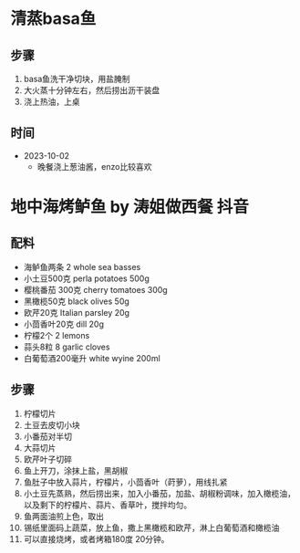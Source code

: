 # 清蒸basa鱼

## 步骤
1. basa鱼洗干净切块，用盐腌制
2. 大火蒸十分钟左右，然后捞出沥干装盘
3. 浇上热油，上桌

## 时间
- 2023-10-02
  - 晚餐浇上葱油酱，enzo比较喜欢 


# 地中海烤鲈鱼 by 涛姐做西餐 抖音

## 配料
- 海鲈鱼两条 2 whole sea basses 
- 小土豆500克 perla potatoes 500g 
- 樱桃番茄 300克 cherry tomatoes 300g 
- 黑橄榄50克 black olives 50g 
- 欧芹20克 Italian parsley 20g 
- 小茴香叶20克 dill 20g 
- 柠檬2个 2 lemons 
- 蒜头8粒 8 garlic cloves 
- 白葡萄酒200毫升 white wyine 200ml

## 步骤
1. 柠檬切片
2. 土豆去皮切小块
3. 小番茄对半切
4. 大蒜切片
5. 欧芹叶子切碎
6. 鱼上开刀，涂抹上盐，黑胡椒
7. 鱼肚子中放入蒜片，柠檬片，小茴香叶（莳萝），用线扎紧
8. 小土豆先蒸熟，然后捞出来，加入小番茄，加盐、胡椒粉调味，加入橄榄油，以及剩下的柠檬片、蒜片、香草叶，搅拌均匀。
9. 鱼两面油煎上色，取出
10. 锡纸里面码上蔬菜，放上鱼，撒上黑橄榄和欧芹，淋上白葡萄酒和橄榄油
11. 可以直接烧烤，或者烤箱180度 20分钟。

